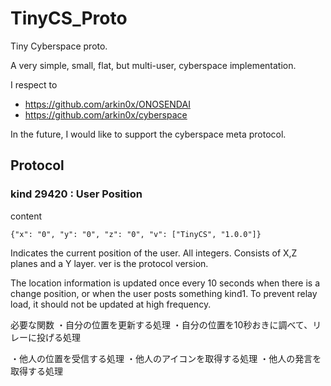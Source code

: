 # TinyCS_Proto
Tiny Cyberspace proto.

A very simple, small, flat, but multi-user, cyberspace implementation.

I respect to 
+ https://github.com/arkin0x/ONOSENDAI
+ https://github.com/arkin0x/cyberspace

In the future, I would like to support the cyberspace meta protocol.


## Protocol
### kind 29420 : User Position
content
```
{"x": "0", "y": "0", "z": "0", "v": ["TinyCS", "1.0.0"]}
```

Indicates the current position of the user. All integers.
Consists of X,Z planes and a Y layer.
ver is the protocol version.

The location information is updated once every 10 seconds when there is a change position, or when the user posts something kind1.
To prevent relay load, it should not be updated at high frequency.


必要な関数
・自分の位置を更新する処理
・自分の位置を10秒おきに調べて、リレーに投げる処理

・他人の位置を受信する処理
・他人のアイコンを取得する処理
・他人の発言を取得する処理